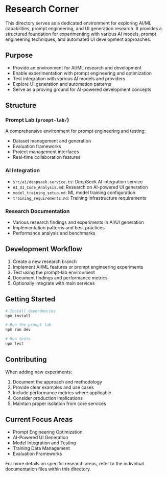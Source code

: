 # Research Corner

This directory serves as a dedicated environment for exploring AI/ML capabilities, prompt engineering, and UI generation research. It provides a structured foundation for experimenting with various AI models, prompt engineering techniques, and automated UI development approaches.

## Purpose

- Provide an environment for AI/ML research and development
- Enable experimentation with prompt engineering and optimization
- Test integration with various AI models and providers
- Explore UI generation and automation patterns
- Serve as a proving ground for AI-powered development concepts

## Structure

### Prompt Lab (`prompt-lab/`)
A comprehensive environment for prompt engineering and testing:
- Dataset management and generation
- Evaluation frameworks
- Project management interfaces
- Real-time collaboration features

### AI Integration
- `src/ai/deepseek.service.ts`: DeepSeek AI integration service
- `AI_UI_Code_Analysis.md`: Research on AI-powered UI generation
- `model_training_setup.md`: ML model training configuration
- `training_requirements.md`: Training infrastructure requirements

### Research Documentation
- Various research findings and experiments in AI/UI generation
- Implementation patterns and best practices
- Performance analysis and benchmarks

## Development Workflow

1. Create a new research branch
2. Implement AI/ML features or prompt engineering experiments
3. Test using the prompt-lab environment
4. Document findings and performance metrics
5. Optionally integrate with main services

## Getting Started

```bash
# Install dependencies
npm install

# Run the prompt lab
npm run dev

# Run tests
npm test
```

## Contributing

When adding new experiments:

1. Document the approach and methodology
2. Provide clear examples and use cases
3. Include performance metrics where applicable
4. Consider production implications
5. Maintain proper isolation from core services

## Current Focus Areas

- Prompt Engineering Optimization
- AI-Powered UI Generation
- Model Integration and Testing
- Training Data Management
- Evaluation Frameworks

For more details on specific research areas, refer to the individual documentation files within this directory.